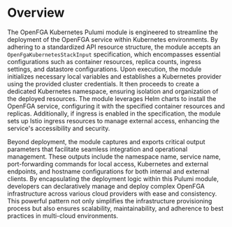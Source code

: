 # Overview

The OpenFGA Kubernetes Pulumi module is engineered to streamline the deployment of the OpenFGA service within Kubernetes environments. By adhering to a standardized API resource structure, the module accepts an `OpenFgaKubernetesStackInput` specification, which encompasses essential configurations such as container resources, replica counts, ingress settings, and datastore configurations. Upon execution, the module initializes necessary local variables and establishes a Kubernetes provider using the provided cluster credentials. It then proceeds to create a dedicated Kubernetes namespace, ensuring isolation and organization of the deployed resources. The module leverages Helm charts to install the OpenFGA service, configuring it with the specified container resources and replicas. Additionally, if ingress is enabled in the specification, the module sets up Istio ingress resources to manage external access, enhancing the service's accessibility and security.

Beyond deployment, the module captures and exports critical output parameters that facilitate seamless integration and operational management. These outputs include the namespace name, service name, port-forwarding commands for local access, Kubernetes and external endpoints, and hostname configurations for both internal and external clients. By encapsulating the deployment logic within this Pulumi module, developers can declaratively manage and deploy complex OpenFGA infrastructure across various cloud providers with ease and consistency. This powerful pattern not only simplifies the infrastructure provisioning process but also ensures scalability, maintainability, and adherence to best practices in multi-cloud environments.
